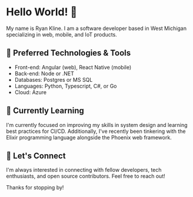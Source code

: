 # Hello World! 👋

My name is Ryan Kline. I am a software developer based in West Michigan specializing in web, mobile, and IoT products.

## 🔧 Preferred Technologies & Tools

- Front-end: Angular (web), React Native (mobile)
- Back-end: Node or .NET
- Databases: Postgres or MS SQL
- Languages: Python, Typescript, C#, or Go 
- Cloud: Azure

## 🌱 Currently Learning

I'm currently focused on improving my skills in system design and learning best practices for CI/CD. Additionally, I've recently been tinkering with the Elixir programming language alongside the Phoenix web framework.

## 🤝 Let's Connect

I'm always interested in connecting with fellow developers, tech enthusiasts, and open source contributors. Feel free to reach out!

Thanks for stopping by!
